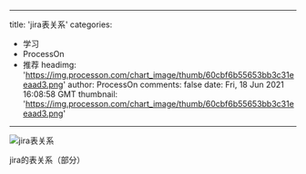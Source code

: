 
---
title: 'jira表关系'
categories: 
 - 学习
 - ProcessOn
 - 推荐
headimg: 'https://img.processon.com/chart_image/thumb/60cbf6b55653bb3c31eeaad3.png'
author: ProcessOn
comments: false
date: Fri, 18 Jun 2021 16:08:58 GMT
thumbnail: 'https://img.processon.com/chart_image/thumb/60cbf6b55653bb3c31eeaad3.png'
---

<div>   
<img class="thumb" alt="jira表关系" src="https://img.processon.com/chart_image/thumb/60cbf6b55653bb3c31eeaad3.png" referrerpolicy="no-referrer">
<p>jira的表关系（部分）</p>  
</div>
            
